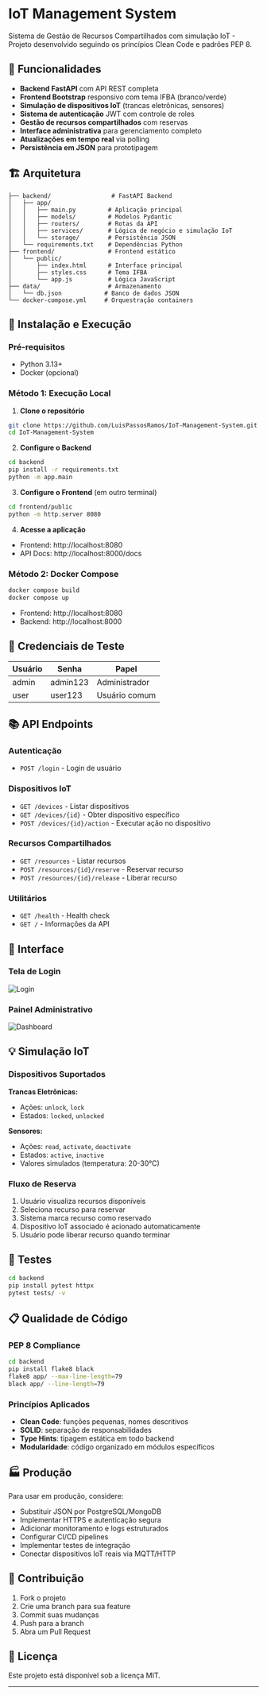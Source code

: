 # IoT Management System

Sistema de Gestão de Recursos Compartilhados com simulação IoT - Projeto desenvolvido seguindo os princípios Clean Code e padrões PEP 8.

## 🚀 Funcionalidades

- **Backend FastAPI** com API REST completa
- **Frontend Bootstrap** responsivo com tema IFBA (branco/verde)
- **Simulação de dispositivos IoT** (trancas eletrônicas, sensores)
- **Sistema de autenticação** JWT com controle de roles
- **Gestão de recursos compartilhados** com reservas
- **Interface administrativa** para gerenciamento completo
- **Atualizações em tempo real** via polling
- **Persistência em JSON** para prototipagem

## 🏗️ Arquitetura

```
├── backend/                 # FastAPI Backend
│   ├── app/
│   │   ├── main.py         # Aplicação principal
│   │   ├── models/         # Modelos Pydantic
│   │   ├── routers/        # Rotas da API
│   │   ├── services/       # Lógica de negócio e simulação IoT
│   │   └── storage/        # Persistência JSON
│   └── requirements.txt    # Dependências Python
├── frontend/               # Frontend estático
│   └── public/
│       ├── index.html      # Interface principal
│       ├── styles.css      # Tema IFBA
│       └── app.js          # Lógica JavaScript
├── data/                   # Armazenamento
│   └── db.json            # Banco de dados JSON
└── docker-compose.yml     # Orquestração containers
```

## 🔧 Instalação e Execução

### Pré-requisitos
- Python 3.13+
- Docker (opcional)

### Método 1: Execução Local

1. **Clone o repositório**
```bash
git clone https://github.com/LuisPassosRamos/IoT-Management-System.git
cd IoT-Management-System
```

2. **Configure o Backend**
```bash
cd backend
pip install -r requirements.txt
python -m app.main
```

3. **Configure o Frontend** (em outro terminal)
```bash
cd frontend/public
python -m http.server 8080
```

4. **Acesse a aplicação**
- Frontend: http://localhost:8080
- API Docs: http://localhost:8000/docs

### Método 2: Docker Compose

```bash
docker compose build
docker compose up
```

- Frontend: http://localhost:8080
- Backend: http://localhost:8000

## 🔐 Credenciais de Teste

| Usuário | Senha | Papel |
|---------|-------|-------|
| admin | admin123 | Administrador |
| user | user123 | Usuário comum |

## 📚 API Endpoints

### Autenticação
- `POST /login` - Login de usuário

### Dispositivos IoT
- `GET /devices` - Listar dispositivos
- `GET /devices/{id}` - Obter dispositivo específico
- `POST /devices/{id}/action` - Executar ação no dispositivo

### Recursos Compartilhados
- `GET /resources` - Listar recursos
- `POST /resources/{id}/reserve` - Reservar recurso
- `POST /resources/{id}/release` - Liberar recurso

### Utilitários
- `GET /health` - Health check
- `GET /` - Informações da API

## 🎨 Interface

### Tela de Login
![Login](https://github.com/user-attachments/assets/d32aae7b-2e33-4e8b-b4ef-9a3989d04be0)

### Painel Administrativo
![Dashboard](https://github.com/user-attachments/assets/1a4cff82-56d1-42e7-abd9-dc7cd7f87a56)

## 💡 Simulação IoT

### Dispositivos Suportados

**Trancas Eletrônicas:**
- Ações: `unlock`, `lock`
- Estados: `locked`, `unlocked`

**Sensores:**
- Ações: `read`, `activate`, `deactivate`
- Estados: `active`, `inactive`
- Valores simulados (temperatura: 20-30°C)

### Fluxo de Reserva

1. Usuário visualiza recursos disponíveis
2. Seleciona recurso para reservar
3. Sistema marca recurso como reservado
4. Dispositivo IoT associado é acionado automaticamente
5. Usuário pode liberar recurso quando terminar

## 🔬 Testes

```bash
cd backend
pip install pytest httpx
pytest tests/ -v
```

## 📋 Qualidade de Código

### PEP 8 Compliance
```bash
cd backend
pip install flake8 black
flake8 app/ --max-line-length=79
black app/ --line-length=79
```

### Princípios Aplicados
- **Clean Code**: funções pequenas, nomes descritivos
- **SOLID**: separação de responsabilidades
- **Type Hints**: tipagem estática em todo backend
- **Modularidade**: código organizado em módulos específicos

## 🏭 Produção

Para usar em produção, considere:

- Substituir JSON por PostgreSQL/MongoDB
- Implementar HTTPS e autenticação segura
- Adicionar monitoramento e logs estruturados
- Configurar CI/CD pipelines
- Implementar testes de integração
- Conectar dispositivos IoT reais via MQTT/HTTP

## 🤝 Contribuição

1. Fork o projeto
2. Crie uma branch para sua feature
3. Commit suas mudanças
4. Push para a branch
5. Abra um Pull Request

## 📄 Licença

Este projeto está disponível sob a licença MIT.

---
